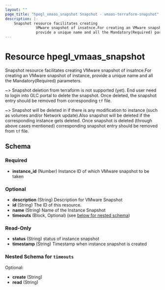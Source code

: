 ```yaml
---
layout: ""
page_title: "hpegl_vmaas_snapshot Snapshot - vmaas-terraform-snapshot"
description: |-
    Snapshot resource facilitates creating
              VMware snapshot of insatnce.For creating an VMware snapshot of instance,
              provide a unique name and all the Mandatory(Required) parameters.
---
```


# Resource hpegl_vmaas_snapshot

Snapshot resource facilitates creating
			VMware snapshot of insatnce.For creating an VMware snapshot of instance,
			provide a unique name and all the Mandatory(Required) parameters.

~> Snapshot deletion from terraform is not supported (yet). End user need to login into GLC portal
  to delete the snapshot. Once deleted, the snapshot entry should be removed from corresponding `tf` file.

~> Snapshot will be deleted in if there is any modification to instance (such as
    volumes and/or Network update).Also snapshot will be deleted if the corresponding
    instance gets deleted. Once snapshot is deleted (through above cases mentioned)
    corresponding snapshot entry should be removed from `tf` file.

<!-- schema generated by tfplugindocs -->
## Schema

### Required

- **instance_id** (Number) Instance ID of which VMware snapshot to be taken

### Optional

- **description** (String) Description for VMware Snapshot
- **id** (String) The ID of this resource.
- **name** (String) Name of the Instance Snapshot
- **timeouts** (Block, Optional) (see [below for nested schema](#nestedblock--timeouts))

### Read-Only

- **status** (String) status of instance snapshot
- **timestamp** (String) Timestamp when instance snapshot is created

<a id="nestedblock--timeouts"></a>
### Nested Schema for `timeouts`

Optional:

- **create** (String)
- **read** (String)
